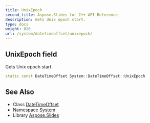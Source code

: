 ```yaml
---
title: UnixEpoch
second_title: Aspose.Slides for C++ API Reference
description: Gets Unix epoch start.
type: docs
weight: 820
url: /system/datetimeoffset/unixepoch/
---
```

## UnixEpoch field


Gets Unix epoch start.

```cpp
static const DateTimeOffset System::DateTimeOffset::UnixEpoch
```

## See Also

* Class [DateTimeOffset](../)
* Namespace [System](../../)
* Library [Aspose.Slides](../../../)